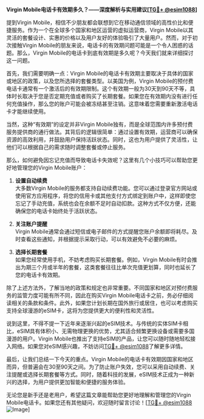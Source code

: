 **Virgin Mobile电话卡有效期多久？——深度解析与实用建议[[TG💪+ @esim1088](https://t.me/s/esim1088)]**

提到Virgin Mobile，相信不少朋友都会联想到它在移动通信领域的高性价比和便捷服务。作为一个在全球多个国家和地区运营的虚拟运营商，Virgin Mobile以其灵活的套餐设计、实惠的价格以及用户友好的体验吸引了大量用户。然而，对于初次接触Virgin Mobile的朋友来说，电话卡的有效期问题可能是一个令人困惑的话题。那么，Virgin Mobile的电话卡到底有效期是多久呢？今天我们就来详细探讨这一问题。

首先，我们需要明确一点：Virgin Mobile的电话卡有效期主要取决于具体的国家或地区的政策，以及您所选择的套餐类型。以美国为例，Virgin Mobile的预付费电话卡通常有一个激活后的有效期限制。这个有效期一般为30天到90天不等，具体时长取决于您是否定期充值或者购买了长期套餐。如果您在有效期内没有进行任何充值操作，那么您的账户可能会被冻结甚至注销。这意味着您需要重新激活电话卡才能继续使用。

当然，这种“有效期”的设定并非Virgin Mobile独有，而是全球范围内许多预付费服务提供商的通行做法。其背后的逻辑很简单：通过设置有效期，运营商可以确保资源的高效利用，并鼓励用户保持活跃状态。同时，这也为用户提供了灵活性，让他们可以根据自己的需求随时调整套餐或停止服务。

那么，如何避免因忘记充值而导致电话卡失效呢？这里有几个小技巧可以帮助您更好地管理您的Virgin Mobile账户：

1. **设置自动续费**  
   大多数Virgin Mobile的服务都支持自动续费功能。您可以通过登录官方网站或使用官方应用程序，将您的信用卡或其他支付方式绑定到账户中，这样即使您忘记了手动充值，系统也会在余额不足时自动扣款。这种方式不仅方便，还能确保您的电话卡始终处于活跃状态。

2. **关注账户提醒**  
   Virgin Mobile通常会通过短信或电子邮件的方式提醒您账户余额即将耗尽。及时查看这些通知，并根据提示采取行动，可以有效避免不必要的麻烦。

3. **选择长期套餐**  
   如果您经常使用手机，不妨考虑购买长期套餐。例如，Virgin Mobile有时会推出为期三个月或半年的套餐，这类套餐往往比单次充值更划算，同时也延长了您的电话卡有效期。

除了上述方法外，了解当地的政策和规定也非常重要。不同国家和地区对预付费服务的监管力度可能有所不同，因此在购买Virgin Mobile电话卡之前，务必仔细阅读相关的条款和条件。此外，如果您计划长期在国外旅行或居住，也可以考虑购买支持全球漫游的eSIM卡，这将为您提供更大的便利性和灵活性。

说到这里，不得不提一下近年来逐渐兴起的eSIM技术。与传统的实体SIM卡相比，eSIM具有体积小、无需物理更换的优势，尤其适合频繁更换设备或需要多国漫游的用户。Virgin Mobile也推出了支持eSIM的产品，让您可以随时随地轻松接入网络。如果您对eSIM感兴趣，不妨访问[TG💪+ @esim1088](https://t.me/s/esim1088)了解更多详情。

最后，让我们总结一下今天的重点。Virgin Mobile的电话卡有效期因国家和地区而异，但普遍会在30至90天之间。为了防止账户失效，您可以采用自动续费、关注提醒或选择长期套餐等方式。同时，随着科技的发展，eSIM技术正成为一种新兴的选择，为用户提供更加智能和便捷的服务体验。

无论您是新手还是老用户，希望这篇文章能帮助您更好地理解和管理您的Virgin Mobile电话卡。如果您还有其他疑问，欢迎随时留言讨论！[[TG💪+ @esim1088](https://t.me/s/esim1088) ![Image](https://i.postimg.cc/4NQfJmqS/Snipaste-2025-05-13-00-14-12.png)]